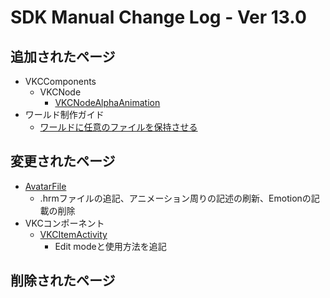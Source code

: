 # SDK Manual Change Log - Ver 13.0

## 追加されたページ

- VKCComponents
  - VKCNode
    - [VKCNodeAlphaAnimation](https://vrhikky.github.io/VketCloudSDK_Documents/13.0/VKCComponents/VKCNode/VKCNodeAlphaAnimation.html)
- ワールド制作ガイド
  - [ワールドに任意のファイルを保持させる](https://vrhikky.github.io/VketCloudSDK_Documents/latest/WorldMakingGuide/FileDeploymentConfig.html)

## 変更されたページ

  - [AvatarFile](https://vrhikky.github.io/VketCloudSDK_Documents/latest/WorldMakingGuide/AvatarFile.html)
    - .hrmファイルの追記、アニメーション周りの記述の刷新、Emotionの記載の削除
- VKCコンポーネント
  - [VKCItemActivity](https://vrhikky.github.io/VketCloudSDK_Documents/latest/VKCComponents/VKCItemActivity.html)
    - Edit modeと使用方法を追記

## 削除されたページ

